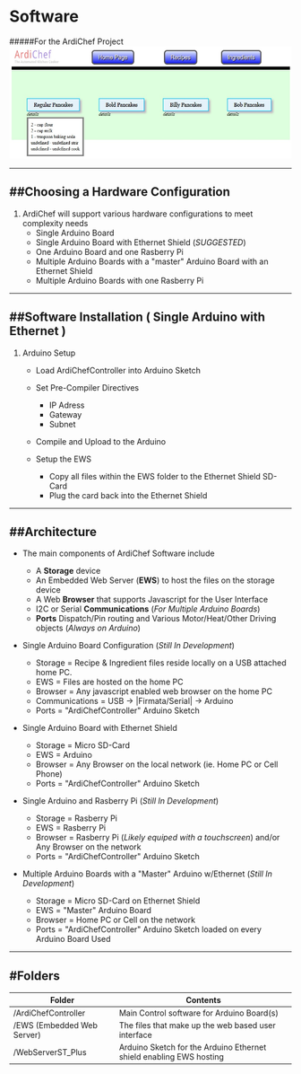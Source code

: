 # Software
#####For the ArdiChef Project
<img src="./images/EWS-UI-Recipes.JPG" width="646" height="200"></img>

-------------------------------------------------------------------------------------
##Choosing a Hardware Configuration
-------------------------------------------------------------------------------------
1. ArdiChef will support various hardware configurations to meet complexity needs
    - Single Arduino Board
    - Single Arduino Board with Ethernet Shield (*SUGGESTED*)
    - One Arduino Board and one Rasberry Pi
    - Multiple Arduino Boards with a "master" Arduino Board with an Ethernet Shield
    - Multiple Arduino Boards with one Rasberry Pi


-------------------------------------------------------------------------------------
##Software Installation ( Single Arduino with Ethernet )
-------------------------------------------------------------------------------------
1. Arduino Setup
    - Load ArdiChefController into Arduino Sketch
    - Set Pre-Compiler Directives
        - IP Adress
        - Gateway
        - Subnet
    - Compile and Upload to the Arduino
    
    - Setup the EWS
        - Copy all files within the EWS folder to the Ethernet Shield SD-Card
        - Plug the card back into the Ethernet Shield
        
-------------------------------------------------------------------------------------
##Architecture
-------------------------------------------------------------------------------------
- The main components of ArdiChef Software include
    - A **Storage** device
    - An Embedded Web Server (**EWS**) to host the files on the storage device
    - A Web **Browser** that supports Javascript for the User Interface
    - I2C or Serial **Communications** (*For Multiple Arduino Boards*)
    - **Ports** Dispatch/Pin routing and Various Motor/Heat/Other Driving objects (*Always on Arduino*)
   
   
- Single Arduino Board Configuration (*Still In Development*)
    - Storage = Recipe & Ingredient files reside locally on a USB attached home PC.
    - EWS = Files are hosted on the home PC
    - Browser = Any javascript enabled web browser on the home PC
    - Communications = USB -> |Firmata/Serial| -> Arduino
    - Ports = "ArdiChefController" Arduino Sketch

    
- Single Arduino Board with Ethernet Shield
    - Storage = Micro SD-Card
    - EWS = Arduino
    - Browser = Any Browser on the local network (ie. Home PC or Cell Phone)
    - Ports = "ArdiChefController" Arduino Sketch
    
    
- Single Arduino and Rasberry Pi (*Still In Development*)
    - Storage = Rasberry Pi
    - EWS = Rasberry Pi
    - Browser = Rasberry Pi (*Likely equiped with a touchscreen*) and/or Any Browser on the network
    - Ports = "ArdiChefController" Arduino Sketch
    
    
- Multiple Arduino Boards with a "Master" Arduino w/Ethernet (*Still In Development*)
    - Storage = Micro SD-Card on Ethernet Shield
    - EWS = "Master" Arduino Board
    - Browser = Home PC or Cell on the network
    - Ports = "ArdiChefController" Arduino Sketch loaded on every Arduino Board Used
    
-------------------------------------------------------------------------------------
#Folders
-------------------------------------------------------------------------------------
| Folder                     | Contents |
| -------------------------- | -------------|
| /ArdiChefController        | Main Control software for Arduino Board(s) |
| /EWS (Embedded Web Server) | The files that make up the web based user interface |
| /WebServerST_Plus          | Arduino Sketch for the Arduino Ethernet shield enabling EWS hosting |